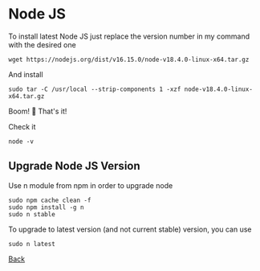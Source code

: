 # Node JS

To install latest Node JS just replace the version number in my command with the desired one

```
wget https://nodejs.org/dist/v16.15.0/node-v18.4.0-linux-x64.tar.gz
```

And install

```
sudo tar -C /usr/local --strip-components 1 -xzf node-v18.4.0-linux-x64.tar.gz
```

Boom! 🎉 That's it! 

Check it 

```
node -v
```

## Upgrade Node JS Version

Use n module from npm in order to upgrade node

```
sudo npm cache clean -f
sudo npm install -g n
sudo n stable
```
To upgrade to latest version (and not current stable) version, you can use

```
sudo n latest
```

[Back](https://github.com/markxxv/webserver)
